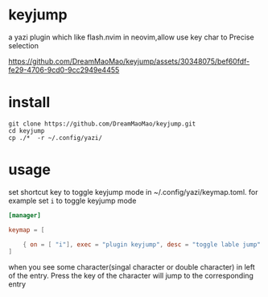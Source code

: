 # keyjump
a yazi plugin which like flash.nvim in neovim,allow use key char to Precise selection



https://github.com/DreamMaoMao/keyjump/assets/30348075/bef60fdf-fe29-4706-9cd0-9cc2949e4455



# install
```
git clone https://github.com/DreamMaoMao/keyjump.git
cd keyjump
cp ./*  -r ~/.config/yazi/
```

# usage
set shortcut key to toggle keyjump mode in ~/.config/yazi/keymap.toml.
for example set `i` to toggle keyjump mode

```toml
[manager]

keymap = [

	{ on = [ "i"], exec = "plugin keyjump", desc = "toggle lable jump" },
]
```

when you see some character(singal character or double character) in left of the entry.
Press the key of the character will jump to the corresponding entry 